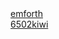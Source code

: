 <div class="sidelinks">
  <a href="/projects/emforth">emforth</a><br>
  <a href="/projects/6502kiwi">6502kiwi</a><br>
</div>
